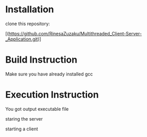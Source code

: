 # Installation
clone this repository:

[(https://github.com/RinesaZuzaku/Multithreaded_Client-Server-_Application.git)]


# Build Instruction
Make sure you have already installed gcc





# Execution Instruction
You got output executable file

staring the server



starting a client
